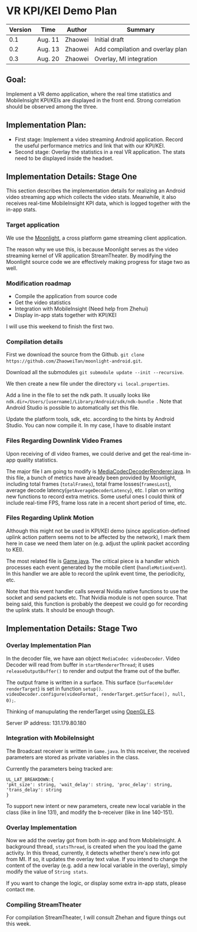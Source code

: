 # VR KPI/KEI Demo Plan

Version | Time | Author | Summary
--- | --- | --- | ---
0.1 | Aug. 11 | Zhaowei | Initial draft
0.2 | Aug. 13 | Zhaowei | Add compilation and overlay plan
0.3 | Aug. 20 | Zhaowei | Overlay, MI integration

## Goal:
Implement a VR demo application, where the real time statistics and MobileInsight KPI/KEIs are displayed in the front end. Strong correlation should be observed among the three.


## Implementation Plan:
* First stage: Implement a video streaming Android application. Record the useful performance metrics and link that with our KPI/KEI.
* Second stage: Overlay the statistics in a real VR application. The stats need to be displayed inside the headset.



## Implementation Details: Stage One
This section describes the implementation details for realizing an Android video streaming app which collects the video stats. Meanwhile, it also receives real-time MobileInsight KPI data, which is logged together with the in-app stats.

### Target application
We use the [Moonlight](https://github.com/moonlight-stream/moonlight-android), a cross platform game streaming client application.

The reason why we use this, is because Moonlight serves as the video streaming kernel of VR application StreamTheater. By modifying the Moonlight source code we are effectively making progress for stage two as well.


### Modification roadmap
* Compile the application from source code
* Get the video statistics
* Integration with MobileInsight (Need help from Zhehui)
* Display in-app stats together with KPI/KEI

I will use this weekend to finish the first two.

### Compilation details
First we download the source from the Github. `git clone https://github.com/ZhaoweiTan/moonlight-android.git`.

Download all the submodules `git submodule update --init --recursive`.

We then create a new file under the directory `vi local.properties`.

Add a line in the file to set the ndk path. It usually looks like `ndk.dir=/Users/[username]/Library/Android/sdk/ndk-bundle
`. Note that Android Studio is possible to automatically set this file.

Update the platform tools, sdk, etc. according to the hints by Android Studio. You can now compile it. In my case, I have to disable instant 


### Files Regarding Downlink Video Frames
Upon receiving of dl video frames, we could derive and get the real-time in-app quality statistics.

The major file I am going to modify is [MediaCodecDecoderRenderer.java](https://github.com/moonlight-stream/moonlight-android/blob/master/app/src/main/java/com/limelight/binding/video/MediaCodecDecoderRenderer.java). In this file, a bunch of metrics have already been provided by Moonlight, including total frames (`totalFrames`), total frame losses(`framesLost`), average decode latency(`getAverageDecoderLatency`), etc. I plan on writing new functions to record extra metrics. Some useful ones I could think of include real-time FPS, frame loss rate in a recent short period of time, etc.


### Files Regarding Uplink Motion 
Although this might not be used in KPI/KEI demo (since application-defined uplink action pattern seems not to be affected by the network), I mark them here in case we need them later on (e.g. adjust the uplink packet according to KEI).

The most related file is [Game.java](https://github.com/moonlight-stream/moonlight-android/blob/fa560f462fa28b08756599857dc509572c9229a8/app/src/main/java/com/limelight/Game.java). The critical piece is a handler which processes each event generated by the mobile client (`handleMotionEvent`). In this handler we are able to record the uplink event time, the periodicity, etc.

Note that this event handler calls several Nvidia native functions to use the socket and send packets etc. That Nvidia module is not open source. That being said, this function is probably the deepest we could go for recording the uplink stats. It should be enough though.



## Implementation Details: Stage Two

### Overlay Implementation Plan
In the decoder file, we have aan object `MediaCodec videoDecoder`. Video Decoder will read from buffer in `startRendererThread`; it uses `releaseOutputBuffer()` to render and output the frame out of the buffer.

The output frame is written in a surface. This surface (`SurfaceHolder renderTarget`) is set in function `setup()`. `videoDecoder.configure(videoFormat, renderTarget.getSurface(), null, 0);`.

Thinking of manupulating the renderTarget using [OpenGL ES](https://developer.android.com/guide/topics/graphics/opengl.html).

Server IP address: 131.179.80.180


### Integration with MobileInsight
The Broadcast receiver is written in `Game.java`. In this receiver, the received parameters are stored as private variables in the class.

Currently the parameters being tracked are:
```
UL_LAT_BREAKDOWN:{
'pkt_size': string, 'wait_delay': string, 'proc_delay': string, 'trans_delay': string
}
```

To support new intent or new parameters, create new local variable in the class (like in line 131), and modify the b-receiver (like in line 140-151).



### Overlay Implementation
Now we add the overlay got from both in-app and from MobileInsight. A background thread, `statsThread`, is created when the you load the game activity. In this thread, currently, it detects whether there's new info got from MI. If so, it updates the overlay text value. If you intend to change the content of the overlay (e.g. add a new local variable in the overlay), simply modify the value of `String stats`.

If you want to change the logic, or display some extra in-app stats, please contact me.





### Compiling StreamTheater
For compilation StreamTheater, I will consult Zhehan and figure things out this week.
